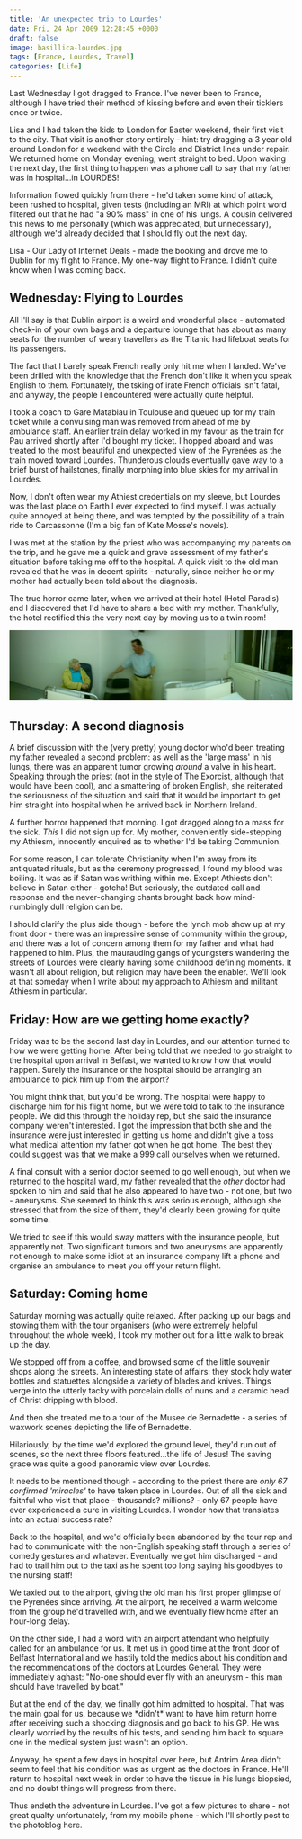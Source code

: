 ```yaml
---
title: 'An unexpected trip to Lourdes'
date: Fri, 24 Apr 2009 12:28:45 +0000
draft: false
image: basillica-lourdes.jpg
tags: [France, Lourdes, Travel]
categories: [Life]
---
```


Last Wednesday I got dragged to France. I've never been to France, although I have tried their method of kissing before and even their ticklers once or twice.
<!--more-->

Lisa and I had taken the kids to London for Easter weekend, their first visit to the city. That visit is another story entirely - hint: try dragging a 3 year old around London for a weekend with the Circle and District lines under repair. We returned home on Monday evening, went straight to bed. Upon waking the next day, the first thing to happen was a phone call to say that my father was in hospital...in LOURDES! 

Information flowed quickly from there - he'd taken some kind of attack, been rushed to hospital, given tests (including an MRI) at which point word filtered out that he had "a 90% mass" in one of his lungs. A cousin delivered this news to me personally (which was appreciated, but unnecessary), although we'd already decided that I should fly out the next day. 

Lisa - Our Lady of Internet Deals - made the booking and drove me to Dublin for my flight to France. My one-way flight to France. I didn't quite know when I was coming back.

Wednesday: Flying to Lourdes
----------------------------

All I'll say is that Dublin airport is a weird and wonderful place - automated check-in of your own bags and a departure lounge that has about as many seats for the number of weary travellers as the Titanic had lifeboat seats for its passengers. 

The fact that I barely speak French really only hit me when I landed. We've been drilled with the knowledge that the French don't like it when you speak English to them. Fortunately, the tsking of irate French officials isn't fatal, and anyway, the people I encountered were actually quite helpful. 

I took a coach to Gare Matabiau in Toulouse and queued up for my train ticket while a convulsing man was removed from ahead of me by ambulance staff. An earlier train delay worked in my favour as the train for Pau arrived shortly after I'd bought my ticket. I hopped aboard and was treated to the most beautiful and unexpected view of the Pyrenées as the train moved toward Lourdes. Thunderous clouds eventually gave way to a brief burst of hailstones, finally morphing into blue skies for my arrival in Lourdes. 

Now, I don't often wear my Athiest credentials on my sleeve, but Lourdes was the last place on Earth I ever expected to find myself. I was actually quite annoyed at being there, and was tempted by the possibility of a train ride to Carcassonne (I'm a big fan of Kate Mosse's novels). 

I was met at the station by the priest who was accompanying my parents on the trip, and he gave me a quick and grave assessment of my father's situation before taking me off to the hospital. A quick visit to the old man revealed that he was in decent spirits - naturally, since neither he or my mother had actually been told about the diagnosis. 

The true horror came later, when we arrived at their hotel (Hotel Paradis) and I discovered that I'd have to share a bed with my mother. Thankfully, the hotel rectified this the very next day by moving us to a twin room!

![My mother and father in the Hospital at Lourdes](pano-hospital.jpg) 

Thursday: A second diagnosis
----------------------------

A brief discussion with the (very pretty) young doctor who'd been treating my father revealed a second problem: as well as the 'large mass' in his lungs, there was an apparent tumor growing _around_ a valve in his heart. Speaking through the priest (not in the style of The Exorcist, although that would have been cool), and a smattering of broken English, she reiterated the seriousness of the situation and said that it would be important to get him straight into hospital when he arrived back in Northern Ireland. 

A further horror happened that morning. I got dragged along to a mass for the sick. _This_ I did not sign up for. My mother, conveniently side-stepping my Athiesm, innocently enquired as to whether I'd be taking Communion. 

For some reason, I can tolerate Christianity when I'm away from its antiquated rituals, but as the ceremony progressed, I found my blood was boiling. It was as if Satan was writhing within me. Except Athiests don't believe in Satan either - gotcha! But seriously, the outdated call and response and the never-changing chants brought back how mind-numbingly dull religion can be. 

I should clarify the plus side though - before the lynch mob show up at my front door - there was an impressive sense of community within the group, and there was a lot of concern among them for my father and what had happened to him. Plus, the maurauding gangs of youngsters wandering the streets of Lourdes were clearly having some childhood defining moments. It wasn't all about religion, but religion may have been the enabler. We'll look at that someday when I write about my approach to Athiesm and militant Athiesm in particular.

Friday: How are we getting home exactly?
----------------------------------------

Friday was to be the second last day in Lourdes, and our attention turned to how we were getting home. After being told that we needed to go straight to the hospital upon arrival in Belfast, we wanted to know how that would happen. Surely the insurance or the hospital should be arranging an ambulance to pick him up from the airport? 

You might think that, but you'd be wrong. The hospital were happy to discharge him for his flight home, but we were told to talk to the insurance people. We did this through the holiday rep, but she said the insurance company weren't interested. I got the impression that both she and the insurance were just interested in getting us home and didn't give a toss what medical attention my father got when he got home. The best they could suggest was that we make a 999 call ourselves when we returned. 

A final consult with a senior doctor seemed to go well enough, but when we returned to the hospital ward, my father revealed that the _other_ doctor had spoken to him and said that he also appeared to have two - not one, but two - aneurysms. She seemed to think this was serious enough, although she stressed that from the size of them, they'd clearly been growing for quite some time. 

We tried to see if this would sway matters with the insurance people, but apparently not. Two significant tumors and two aneurysms are apparently not enough to make some idiot at an insurance company lift a phone and organise an ambulance to meet you off your return flight.

Saturday: Coming home
---------------------

Saturday morning was actually quite relaxed. After packing up our bags and stowing them with the tour organisers (who were extremely helpful throughout the whole week), I took my mother out for a little walk to break up the day. 

We stopped off from a coffee, and browsed some of the little souvenir shops along the streets. An interesting state of affairs: they stock holy water bottles and statuettes alongside a variety of blades and knives. Things verge into the utterly tacky with porcelain dolls of nuns and a ceramic head of Christ dripping with blood. 

And then she treated me to a tour of the Musee de Bernadette - a series of waxwork scenes depicting the life of Bernadette. 

Hilariously, by the time we'd explored the ground level, they'd run out of scenes, so the next three floors featured...the life of Jesus! The saving grace was quite a good panoramic view over Lourdes. 

It needs to be mentioned though - according to the priest there are _only 67 confirmed 'miracles'_ to have taken place in Lourdes. Out of all the sick and faithful who visit that place - thousands? millions? - only 67 people have ever experienced a cure in visiting Lourdes. I wonder how that translates into an actual success rate? 

Back to the hospital, and we'd officially been abandoned by the tour rep and had to communicate with the non-English speaking staff through a series of comedy gestures and whatever. Eventually we got him discharged - and had to trail him out to the taxi as he spent too long saying his goodbyes to the nursing staff! 

We taxied out to the airport, giving the old man his first proper glimpse of the Pyrenées since arriving. At the airport, he received a warm welcome from the group he'd travelled with, and we eventually flew home after an hour-long delay. 

On the other side, I had a word with an airport attendant who helpfully called for an ambulance for us. It met us in good time at the front door of Belfast International and we hastily told the medics about his condition and the recommendations of the doctors at Lourdes General. They were immediately aghast: "No-one should ever fly with an aneurysm - this man should have travelled by boat." 

But at the end of the day, we finally got him admitted to hospital. That was the main goal for us, because we \*didn't\* want to have him return home after receiving such a shocking diagnosis and go back to his GP. He was clearly worried by the results of his tests, and sending him back to square one in the medical system just wasn't an option. 

Anyway, he spent a few days in hospital over here, but Antrim Area didn't seem to feel that his condition was as urgent as the doctors in France. He'll return to hospital next week in order to have the tissue in his lungs biopsied, and no doubt things will progress from there. 

Thus endeth the adventure in Lourdes. I've got a few pictures to share - not great qualty unfortunately, from my mobile phone - which I'll shortly post to the photoblog here.